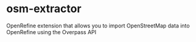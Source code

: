 # osm-extractor

OpenRefine extension that allows you to import OpenStreetMap data into OpenRefine using the Overpass API